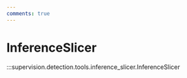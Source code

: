 ```yaml
---
comments: true
---
```


# InferenceSlicer

:::supervision.detection.tools.inference_slicer.InferenceSlicer
